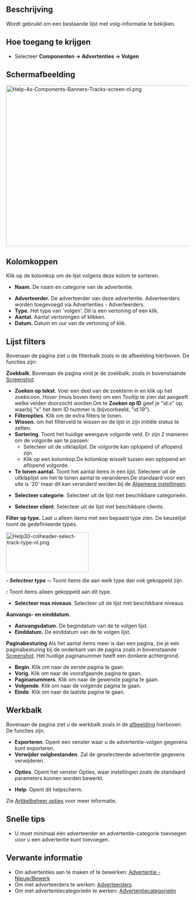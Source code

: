 <!-- Filename: Help4.x:Banners:_Tracks / Display title: Advertenties: Volgen -->

## Beschrijving

Wordt gebruikt om een bestaande lijst met volg-informatie te bekijken.

## Hoe toegang te krijgen

- Selecteer **Componenten **→** Advertenties **→** Volgen**

## Schermafbeelding

<img
src="https://docs.joomla.org/images/thumb/b/bb/Help-4x-Components-Banners-Tracks-screen-nl.png/800px-Help-4x-Components-Banners-Tracks-screen-nl.png"
decoding="async"
srcset="https://docs.joomla.org/images/thumb/b/bb/Help-4x-Components-Banners-Tracks-screen-nl.png/1200px-Help-4x-Components-Banners-Tracks-screen-nl.png 1.5x, https://docs.joomla.org/images/b/bb/Help-4x-Components-Banners-Tracks-screen-nl.png 2x"
data-file-width="1272" data-file-height="700" width="800" height="440"
alt="Help-4x-Components-Banners-Tracks-screen-nl.png" />

## Kolomkoppen

Klik op de kolomkop om de lijst volgens deze kolom te sorteren.

- **Naam.** De naam en categorie van de advertentie.

<!-- -->

- **Adverteerder.** De adverteerder van deze advertentie. Adverteerders
  worden toegevoegd via Advertenties - Adverteerders.
- **Type.** Het type van 'volgen'. Dit is een vertoning of een klik.
- **Aantal.** Aantal vertoningen of klikken.
- **Datum.** Datum en uur van de vertoning of klik.

## Lijst filters

Bovenaan de pagina ziet u de filterbalk zoals in de afbeelding
hierboven. De functies zijn:

**Zoekbalk**. Bovenaan de pagina vind je de zoekbalk, zoals in
bovenstaande [Screenshot](#screenshot).

- **Zoeken op tekst**. Voer een deel van de zoekterm in en klik op het
  zoekicoon. *Hover* (muis boven item) om een *Tooltip* te zien dat
  aangeeft welke velden doorzocht worden.Om te **Zoeken op ID** geef je
  "id:x" op, waarbij "x" het item ID nummer is (bijvoorbeeld, "id:19").
- **Filteropties**. Klik om de extra filters te tonen.
- **Wissen.** om het filterveld te wissen en de lijst in zijn initiële
  status te zetten.
- **Sortering**. Toont het huidige weergave volgorde veld. Er zijn 2
  manieren om de volgorde aan te passen:
  - Selecteer uit de uitklaplijst. De volgorde kan oplopend of aflopend
    zijn.
  - Klik op een kolomkop.De kolomkop wisselt tussen een oplopend en
    aflopend volgorde.
- **Te tonen aantal.** Toont het aantal items in een lijst. Selecteer
  uit de uitklaplijst om het te tonen aantal te veranderen.De standaard
  voor een site is '20' maar dit kan veranderd worden bij de [Algemene
  instellingen](https://docs.joomla.org/Help4.x:Site_Global_Configuration/nl#defaultlistlimit "Help4.x:Site Global Configuration/nl").

<!-- -->

- **Selecteer categorie**. Selecteer uit de lijst met beschikbare
  categorieën.

<!-- -->

- **Selecteer client**. Selecteer uit de lijst met beschikbare clients.

  
**Filter op type.** Laat u alleen items met een bepaald type zien. De
keuzelijst toont de gedefinieerde types.

<img
src="https://docs.joomla.org/images/e/ef/Help30-colheader-select-track-type-nl.png"
decoding="async" data-file-width="226" data-file-height="109"
width="226" height="109"
alt="Help30-colheader-select-track-type-nl.png" />

***- Selecteer type -:*** Toont items die aan welk type dan ook
gekoppeld zijn.

***:*** Toont items alleen gekoppeld aan dit type.

- **Selecteer max niveaus**. Selecteer uit de lijst met beschikbare
  niveaus.

**Aanvangs- en einddatum.**

- **Aanvangsdatum.** De begindatum van de te volgen lijst.
- **Einddatum.** De einddatum van de te volgen lijst.

**Paginabesturing** Als het aantal items meer is dan een pagina, zie je
een paginabesturing bij de onderkant van de pagina zoals in bovenstaande
[Screenshot](#screenshot). Het huidige paginanummer heeft een donkere
achtergrond.

- **Begin**. Klik om naar de eerste pagina te gaan.
- **Vorig**. Klik om naar de voorafgaande pagina te gaan.
- **Paginanummers**. Klik om naar de gewenste pagina te gaan.
- **Volgende**. Klik om naar de volgende pagina te gaan.
- **Einde**. Klik om naar de laatste pagina te gaan.

## Werkbalk

Bovenaan de pagina ziet u de werkbalk zoals in de
[afbeelding](#Schermafbeelding) hierboven. De functies zijn.

- **Exporteren**. Opent een venster waar u de advertentie-volgen
  gegevens kunt exporteren.
- **Verwijder volgbestanden**. Zal de geselecteerde advertentie gegevens
  verwijderen.

<!-- -->

- **Opties.** Opent het venster Opties, waar instellingen zoals de
  standaard parameters kunnen worden bewerkt.

<!-- -->

- **Help**. Opent dit helpscherm.

Zie [Artikelbeheer
opties](https://docs.joomla.org/Help4.x:Articles:_Options/nl "Help4.x:Articles: Options/nl")
voor meer informatie.

## Snelle tips

- U moet minimaal één adverteerder en advertentie-categorie toevoegen
  *voor* u een advertentie kunt toevoegen.

## Verwante informatie

- Om advertenties aan te maken of te bewerken: [Advertentie -
  Nieuw/Bewerk](https://docs.joomla.org/Help4.x:Banners:_Edit/nl "Help4.x:Banners: Edit/nl")
- Om met adverteerders te werken:
  [Adverteerders](https://docs.joomla.org/Help4.x:Banners:_Clients/nl "Help4.x:Banners: Clients/nl")
- Om met advertentiecategorieën te werken:
  [Advertentiecategorieën](https://docs.joomla.org/Help4.x:Banners:_Categories/nl "Help4.x:Banners: Categories/nl")
